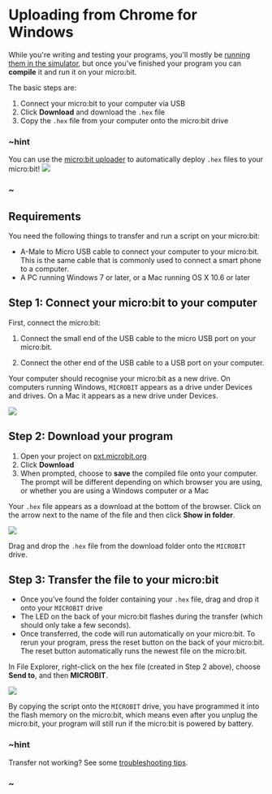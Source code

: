 # Uploading from Chrome for Windows

While you're writing and testing your programs, you'll mostly be [running them
in the simulator](/device/simulator), but once you've finished your program you
can **compile** it and run it on your micro:bit.

The basic steps are:

1. Connect your micro:bit to your computer via USB
2. Click **Download** and download the `.hex` file
3. Copy the `.hex` file from your computer onto the micro:bit drive

### ~hint

You can use the [micro:bit uploader](/uploader) to automatically deploy ``.hex`` files to your micro:bit!
![](/static/uploader/tooltip.png)

### ~

## Requirements

You need the following things to transfer and run a script on your micro:bit:

* A-Male to Micro USB cable to connect your computer to your micro:bit. This is
    the same cable that is commonly used to connect a smart phone to a computer.
* A PC running Windows 7 or later, or a Mac running OS X 10.6 or later

## Step 1: Connect your micro:bit to your computer

First, connect the micro:bit:

1. Connect the small end of the USB cable to the micro USB port on your micro:bit.

2. Connect the other end of the USB cable to a USB port on your computer.

Your computer should recognise your micro:bit as a new drive. On computers
running Windows, `MICROBIT` appears as a drive under Devices and drives. On a Mac
it appears as a new drive under Devices.

![](/static/mb/device/usb-windows-device.jpg)

## Step 2: Download your program

1. Open your project on [pxt.microbit.org](https://pxt.microbit.org)
2. Click **Download**
3. When prompted, choose to **save** the compiled file onto your computer. The
   prompt will be different depending on which browser you are using, or
   whether you are using a Windows computer or a Mac

Your `.hex` file appears as a download at the bottom of the browser. Click on
the arrow next to the name of the file and then click **Show in folder**.

![](/static/mb/device/usb-windows-chrome.png)

Drag and drop the `.hex` file from the download folder onto the `MICROBIT` drive.

## Step 3: Transfer the file to your micro:bit

* Once you've found the folder containing your `.hex` file, drag and drop it
    onto your `MICROBIT` drive
* The LED on the back of your micro:bit flashes during the transfer (which 
    should only take a few seconds).
* Once transferred, the code will run automatically on your micro:bit. To rerun
   your program, press the reset button on the back of your micro:bit. The reset 
   button automatically runs the newest file on the micro:bit.

In File Explorer, right-click on the hex file (created in Step 2 above), choose **Send to**, and then **MICROBIT**.

![](/static/mb/device/usb-windows-sendto.jpg)

By copying the script onto the `MICROBIT` drive, you have programmed it into the
flash memory on the micro:bit, which means even after you unplug the micro:bit,
your program will still run if the micro:bit is powered by battery.

### ~hint

Transfer not working? See some [troubleshooting tips](/device/usb/troubleshooting).

### ~
